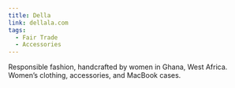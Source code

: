 ```yaml
---
title: Della
link: dellala.com
tags:
  - Fair Trade
  - Accessories
---
```

Responsible fashion, handcrafted by women in Ghana, West Africa. Women’s clothing, accessories, and MacBook cases.